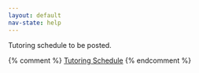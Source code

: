 ```yaml
---
layout: default
nav-state: help
---
```


Tutoring schedule to be posted.

{% comment %}
[Tutoring Schedule](http://cs.nyu.edu/~amos/courses/computer_science/index.php?title=Syllabus_(Spring_2015)#Tutoring)
{% endcomment %}
